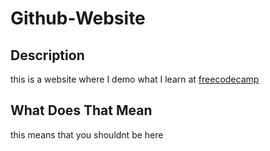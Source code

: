 # Github-Website

## Description
this is a website where I demo what I learn at [freecodecamp](https://www.freecodecamp.org)
## What Does That Mean
this means that you shouldnt be here
